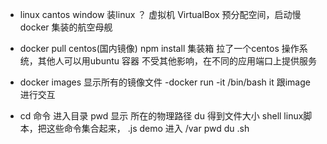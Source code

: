 - linux cantos
    window 装linux ？ 虚拟机
    VirtualBox 预分配空间，启动慢
    docker 集装的航空母舰
- docker pull centos(国内镜像)
    npm install
    集装箱 拉了一个centos 操作系统，其他人可以用ubuntu
    容器 不受其他影响，在不同的应用端口上提供服务
- docker images
    显示所有的镜像文件
-docker run -it /bin/bash
    it 跟image 进行交互

- cd 命令 进入目录
    pwd 显示 所在的物理路径
    du 得到文件大小
    shell linux脚本，把这些命令集合起来， .js
    demo  进入 /var pwd du 
    .sh